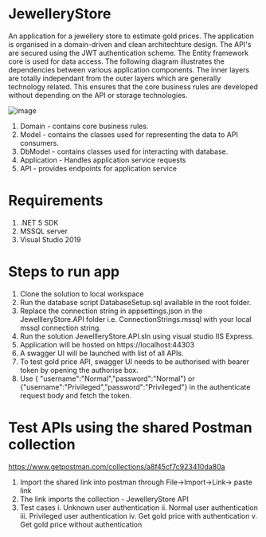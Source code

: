 # JewelleryStore
An application for a jewellery store to estimate gold prices.
The application is organised in a domain-driven and clean architechture design.
The API's are secured using the JWT authentication scheme.
The Entity framework core is used for data access.
The following diagram illustrates the dependencies between various application components.
The inner layers are totally independant from the outer layers which are generally technology related.
This ensures that the core business rules are developed without depending on the API or storage technologies.

![image](https://user-images.githubusercontent.com/9382122/117107826-de8b2b80-ad9f-11eb-9b51-8707f2836c12.png)

1. Domain - contains core business rules.
2. Model - contains the classes used for representing the data to API consumers.
3. DbModel - contains classes used for interacting with database.
4. Application - Handles application service requests
5. API - provides endpoints for application service
 
# Requirements
1. .NET 5 SDK
2. MSSQL server
3. Visual Studio 2019

# Steps to run app
1. Clone the solution to local workspace
2. Run the database script DatabaseSetup.sql available in the root folder.
3. Replace the connection string in appsettings.json in the JewellleryStore.API folder i.e. ConnectionStrings.mssql with your local mssql connection string.
4. Run the solution JewellleryStore.API.sln using visual studio IIS Express.
5. Application will be hosted on https://localhost:44303
6. A swagger UI will be launched with list of all APIs.
7. To test gold price API, swagger UI needs to be authorised with bearer token by opening the authorise box.
9. Use { "username":"Normal","password":"Normal") or {"username":"Privileged","password":"Privileged"} in the authenticate request body and fetch the token.

# Test APIs using the shared Postman collection
https://www.getpostman.com/collections/a8f45cf7c923410da80a

1. Import the shared link into postman through File->Import->Link-> paste link
2. The link imports the collection - JewelleryStore API
3. Test cases
    i. Unknown user authentication
   ii. Normal user authentication
  iii. Privileged user authentication
   iv. Get gold price with authentication
    v. Get gold price without authentication



